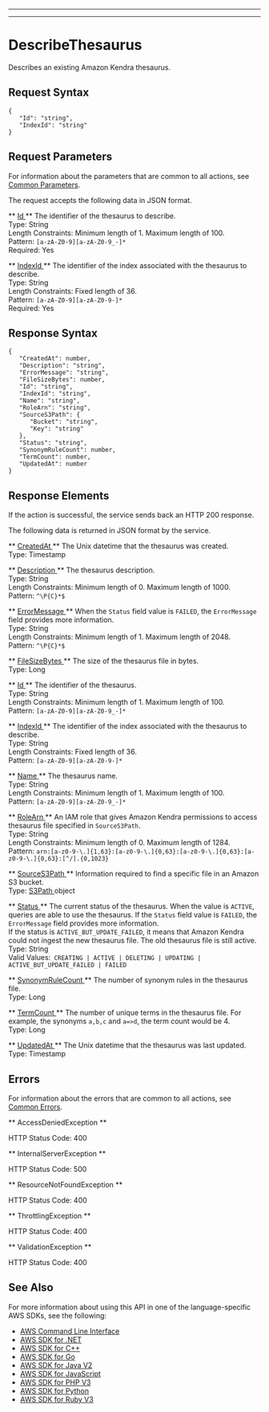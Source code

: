 --------

--------

# DescribeThesaurus<a name="API_DescribeThesaurus"></a>

Describes an existing Amazon Kendra thesaurus\.

## Request Syntax<a name="API_DescribeThesaurus_RequestSyntax"></a>

```
{
   "Id": "string",
   "IndexId": "string"
}
```

## Request Parameters<a name="API_DescribeThesaurus_RequestParameters"></a>

For information about the parameters that are common to all actions, see [Common Parameters](CommonParameters.md)\.

The request accepts the following data in JSON format\.

 ** [ Id ](#API_DescribeThesaurus_RequestSyntax) **   <a name="Kendra-DescribeThesaurus-request-Id"></a>
The identifier of the thesaurus to describe\.  
Type: String  
Length Constraints: Minimum length of 1\. Maximum length of 100\.  
Pattern: `[a-zA-Z0-9][a-zA-Z0-9_-]*`   
Required: Yes

 ** [ IndexId ](#API_DescribeThesaurus_RequestSyntax) **   <a name="Kendra-DescribeThesaurus-request-IndexId"></a>
The identifier of the index associated with the thesaurus to describe\.  
Type: String  
Length Constraints: Fixed length of 36\.  
Pattern: `[a-zA-Z0-9][a-zA-Z0-9-]*`   
Required: Yes

## Response Syntax<a name="API_DescribeThesaurus_ResponseSyntax"></a>

```
{
   "CreatedAt": number,
   "Description": "string",
   "ErrorMessage": "string",
   "FileSizeBytes": number,
   "Id": "string",
   "IndexId": "string",
   "Name": "string",
   "RoleArn": "string",
   "SourceS3Path": { 
      "Bucket": "string",
      "Key": "string"
   },
   "Status": "string",
   "SynonymRuleCount": number,
   "TermCount": number,
   "UpdatedAt": number
}
```

## Response Elements<a name="API_DescribeThesaurus_ResponseElements"></a>

If the action is successful, the service sends back an HTTP 200 response\.

The following data is returned in JSON format by the service\.

 ** [ CreatedAt ](#API_DescribeThesaurus_ResponseSyntax) **   <a name="Kendra-DescribeThesaurus-response-CreatedAt"></a>
The Unix datetime that the thesaurus was created\.  
Type: Timestamp

 ** [ Description ](#API_DescribeThesaurus_ResponseSyntax) **   <a name="Kendra-DescribeThesaurus-response-Description"></a>
The thesaurus description\.  
Type: String  
Length Constraints: Minimum length of 0\. Maximum length of 1000\.  
Pattern: `^\P{C}*$` 

 ** [ ErrorMessage ](#API_DescribeThesaurus_ResponseSyntax) **   <a name="Kendra-DescribeThesaurus-response-ErrorMessage"></a>
When the `Status` field value is `FAILED`, the `ErrorMessage` field provides more information\.   
Type: String  
Length Constraints: Minimum length of 1\. Maximum length of 2048\.  
Pattern: `^\P{C}*$` 

 ** [ FileSizeBytes ](#API_DescribeThesaurus_ResponseSyntax) **   <a name="Kendra-DescribeThesaurus-response-FileSizeBytes"></a>
The size of the thesaurus file in bytes\.  
Type: Long

 ** [ Id ](#API_DescribeThesaurus_ResponseSyntax) **   <a name="Kendra-DescribeThesaurus-response-Id"></a>
The identifier of the thesaurus\.  
Type: String  
Length Constraints: Minimum length of 1\. Maximum length of 100\.  
Pattern: `[a-zA-Z0-9][a-zA-Z0-9_-]*` 

 ** [ IndexId ](#API_DescribeThesaurus_ResponseSyntax) **   <a name="Kendra-DescribeThesaurus-response-IndexId"></a>
The identifier of the index associated with the thesaurus to describe\.  
Type: String  
Length Constraints: Fixed length of 36\.  
Pattern: `[a-zA-Z0-9][a-zA-Z0-9-]*` 

 ** [ Name ](#API_DescribeThesaurus_ResponseSyntax) **   <a name="Kendra-DescribeThesaurus-response-Name"></a>
The thesaurus name\.  
Type: String  
Length Constraints: Minimum length of 1\. Maximum length of 100\.  
Pattern: `[a-zA-Z0-9][a-zA-Z0-9_-]*` 

 ** [ RoleArn ](#API_DescribeThesaurus_ResponseSyntax) **   <a name="Kendra-DescribeThesaurus-response-RoleArn"></a>
An IAM role that gives Amazon Kendra permissions to access thesaurus file specified in `SourceS3Path`\.   
Type: String  
Length Constraints: Minimum length of 0\. Maximum length of 1284\.  
Pattern: `arn:[a-z0-9-\.]{1,63}:[a-z0-9-\.]{0,63}:[a-z0-9-\.]{0,63}:[a-z0-9-\.]{0,63}:[^/].{0,1023}` 

 ** [ SourceS3Path ](#API_DescribeThesaurus_ResponseSyntax) **   <a name="Kendra-DescribeThesaurus-response-SourceS3Path"></a>
Information required to find a specific file in an Amazon S3 bucket\.  
Type: [ S3Path ](API_S3Path.md) object

 ** [ Status ](#API_DescribeThesaurus_ResponseSyntax) **   <a name="Kendra-DescribeThesaurus-response-Status"></a>
The current status of the thesaurus\. When the value is `ACTIVE`, queries are able to use the thesaurus\. If the `Status` field value is `FAILED`, the `ErrorMessage` field provides more information\.   
If the status is `ACTIVE_BUT_UPDATE_FAILED`, it means that Amazon Kendra could not ingest the new thesaurus file\. The old thesaurus file is still active\.   
Type: String  
Valid Values:` CREATING | ACTIVE | DELETING | UPDATING | ACTIVE_BUT_UPDATE_FAILED | FAILED` 

 ** [ SynonymRuleCount ](#API_DescribeThesaurus_ResponseSyntax) **   <a name="Kendra-DescribeThesaurus-response-SynonymRuleCount"></a>
The number of synonym rules in the thesaurus file\.  
Type: Long

 ** [ TermCount ](#API_DescribeThesaurus_ResponseSyntax) **   <a name="Kendra-DescribeThesaurus-response-TermCount"></a>
The number of unique terms in the thesaurus file\. For example, the synonyms `a,b,c` and `a=>d`, the term count would be 4\.   
Type: Long

 ** [ UpdatedAt ](#API_DescribeThesaurus_ResponseSyntax) **   <a name="Kendra-DescribeThesaurus-response-UpdatedAt"></a>
The Unix datetime that the thesaurus was last updated\.  
Type: Timestamp

## Errors<a name="API_DescribeThesaurus_Errors"></a>

For information about the errors that are common to all actions, see [Common Errors](CommonErrors.md)\.

 ** AccessDeniedException **   
  
HTTP Status Code: 400

 ** InternalServerException **   
  
HTTP Status Code: 500

 ** ResourceNotFoundException **   
  
HTTP Status Code: 400

 ** ThrottlingException **   
  
HTTP Status Code: 400

 ** ValidationException **   
  
HTTP Status Code: 400

## See Also<a name="API_DescribeThesaurus_SeeAlso"></a>

For more information about using this API in one of the language\-specific AWS SDKs, see the following:
+  [ AWS Command Line Interface](https://docs.aws.amazon.com/goto/aws-cli/kendra-2019-02-03/DescribeThesaurus) 
+  [ AWS SDK for \.NET](https://docs.aws.amazon.com/goto/DotNetSDKV3/kendra-2019-02-03/DescribeThesaurus) 
+  [ AWS SDK for C\+\+](https://docs.aws.amazon.com/goto/SdkForCpp/kendra-2019-02-03/DescribeThesaurus) 
+  [ AWS SDK for Go](https://docs.aws.amazon.com/goto/SdkForGoV1/kendra-2019-02-03/DescribeThesaurus) 
+  [ AWS SDK for Java V2](https://docs.aws.amazon.com/goto/SdkForJavaV2/kendra-2019-02-03/DescribeThesaurus) 
+  [ AWS SDK for JavaScript](https://docs.aws.amazon.com/goto/AWSJavaScriptSDK/kendra-2019-02-03/DescribeThesaurus) 
+  [ AWS SDK for PHP V3](https://docs.aws.amazon.com/goto/SdkForPHPV3/kendra-2019-02-03/DescribeThesaurus) 
+  [ AWS SDK for Python](https://docs.aws.amazon.com/goto/boto3/kendra-2019-02-03/DescribeThesaurus) 
+  [ AWS SDK for Ruby V3](https://docs.aws.amazon.com/goto/SdkForRubyV3/kendra-2019-02-03/DescribeThesaurus) 